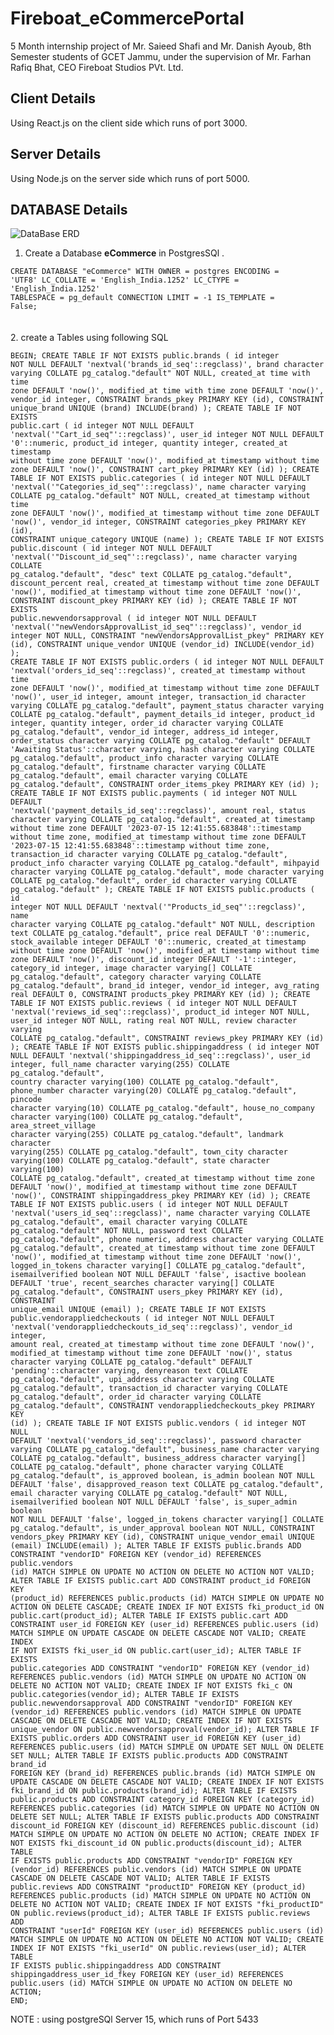 # Fireboat_eCommercePortal
5 Month internship project of Mr. Saieed Shafi and Mr. Danish Ayoub,  8th Semester students of GCET Jammu, under the supervision of Mr. Farhan Rafiq Bhat, CEO Fireboat Studios PVt. Ltd. 


## Client Details
Using React.js on the client side which runs of port 3000. 



## Server Details 
Using Node.js on the server side which runs of port 5000. 



## DATABASE Details 
![DataBase ERD](https://github.com/thesaieed/Fireboat_eCommercePortal_MultiVendor/assets/72975452/90e66611-53c2-418d-a0d8-2485aed7520b) 

1. Create a Database **eCommerce** in PostgresSQl .

<code>CREATE DATABASE "eCommerce"
    WITH
    OWNER = postgres
    ENCODING = 'UTF8'
    LC_COLLATE = 'English_India.1252'
    LC_CTYPE = 'English_India.1252'
    TABLESPACE = pg_default
    CONNECTION LIMIT = -1
    IS_TEMPLATE = False;</code>
    <br><br><br>
    </code>
2. create a Tables using following SQL 

<code>BEGIN;
CREATE TABLE IF NOT EXISTS public.brands
(
    id integer NOT NULL DEFAULT 'nextval('brands_id_seq'::regclass)',
    brand character varying COLLATE pg_catalog."default" NOT NULL,
    created_at time with time zone DEFAULT 'now()',
    modified_at time with time zone DEFAULT 'now()',
    vendor_id integer,
    CONSTRAINT brands_pkey PRIMARY KEY (id),
    CONSTRAINT unique_brand UNIQUE (brand)
        INCLUDE(brand)
);
CREATE TABLE IF NOT EXISTS public.cart
(
    id integer NOT NULL DEFAULT 'nextval('"Cart_id_seq"'::regclass)',
    user_id integer NOT NULL DEFAULT '0'::numeric,
    product_id integer,
    quantity integer,
    created_at timestamp without time zone DEFAULT 'now()',
    modified_at timestamp without time zone DEFAULT 'now()',
    CONSTRAINT cart_pkey PRIMARY KEY (id)
);
CREATE TABLE IF NOT EXISTS public.categories
(
    id integer NOT NULL DEFAULT 'nextval('"Categories_id_seq"'::regclass)',
    name character varying COLLATE pg_catalog."default" NOT NULL,
    created_at timestamp without time zone DEFAULT 'now()',
    modified_at timestamp without time zone DEFAULT 'now()',
    vendor_id integer,
    CONSTRAINT categories_pkey PRIMARY KEY (id),
    CONSTRAINT unique_category UNIQUE (name)
);
CREATE TABLE IF NOT EXISTS public.discount
(
    id integer NOT NULL DEFAULT 'nextval('"Discount_id_seq"'::regclass)',
    name character varying COLLATE pg_catalog."default",
    "desc" text COLLATE pg_catalog."default",
    discount_percent real,
    created_at timestamp without time zone DEFAULT 'now()',
    modified_at timestamp without time zone DEFAULT 'now()',
    CONSTRAINT discount_pkey PRIMARY KEY (id)
);
CREATE TABLE IF NOT EXISTS public.newvendorsapproval
(
    id integer NOT NULL DEFAULT 'nextval('"newVendorsApprovalList_id_seq"'::regclass)',
    vendor_id integer NOT NULL,
    CONSTRAINT "newVendorsApprovalList_pkey" PRIMARY KEY (id),
    CONSTRAINT unique_vendor UNIQUE (vendor_id)
        INCLUDE(vendor_id)
);
CREATE TABLE IF NOT EXISTS public.orders
(
    id integer NOT NULL DEFAULT 'nextval('orders_id_seq'::regclass)',
    created_at timestamp without time zone DEFAULT 'now()',
    modified_at timestamp without time zone DEFAULT 'now()',
    user_id integer,
    amount integer,
    transaction_id character varying COLLATE pg_catalog."default",
    payment_status character varying COLLATE pg_catalog."default",
    payment_details_id integer,
    product_id integer,
    quantity integer,
    order_id character varying COLLATE pg_catalog."default",
    vendor_id integer,
    address_id integer,
    order_status character varying COLLATE pg_catalog."default" DEFAULT 'Awaiting Status'::character varying,
    hash character varying COLLATE pg_catalog."default",
    product_info character varying COLLATE pg_catalog."default",
    firstname character varying COLLATE pg_catalog."default",
    email character varying COLLATE pg_catalog."default",
    CONSTRAINT order_items_pkey PRIMARY KEY (id)
);
CREATE TABLE IF NOT EXISTS public.payments
(
    id integer NOT NULL DEFAULT 'nextval('payment_details_id_seq'::regclass)',
    amount real,
    status character varying COLLATE pg_catalog."default",
    created_at timestamp without time zone DEFAULT '2023-07-15 12:41:55.683848'::timestamp without time zone,
    modified_at timestamp without time zone DEFAULT '2023-07-15 12:41:55.683848'::timestamp without time zone,
    transaction_id character varying COLLATE pg_catalog."default",
    product_info character varying COLLATE pg_catalog."default",
    mihpayid character varying COLLATE pg_catalog."default",
    mode character varying COLLATE pg_catalog."default",
    order_id character varying COLLATE pg_catalog."default"
);
CREATE TABLE IF NOT EXISTS public.products
(
    id integer NOT NULL DEFAULT 'nextval('"Products_id_seq"'::regclass)',
    name character varying COLLATE pg_catalog."default" NOT NULL,
    description text COLLATE pg_catalog."default",
    price real DEFAULT '0'::numeric,
    stock_available integer DEFAULT '0'::numeric,
    created_at timestamp without time zone DEFAULT 'now()',
    modified_at timestamp without time zone DEFAULT 'now()',
    discount_id integer DEFAULT '-1'::integer,
    category_id integer,
    image character varying[] COLLATE pg_catalog."default",
    category character varying COLLATE pg_catalog."default",
    brand_id integer,
    vendor_id integer,
    avg_rating real DEFAULT 0,
    CONSTRAINT products_pkey PRIMARY KEY (id)
);
CREATE TABLE IF NOT EXISTS public.reviews
(
    id integer NOT NULL DEFAULT 'nextval('reviews_id_seq'::regclass)',
    product_id integer NOT NULL,
    user_id integer NOT NULL,
    rating real NOT NULL,
    review character varying COLLATE pg_catalog."default",
    CONSTRAINT reviews_pkey PRIMARY KEY (id)
);
CREATE TABLE IF NOT EXISTS public.shippingaddress
(
    id integer NOT NULL DEFAULT 'nextval('shippingaddress_id_seq'::regclass)',
    user_id integer,
    full_name character varying(255) COLLATE pg_catalog."default",
    country character varying(100) COLLATE pg_catalog."default",
    phone_number character varying(20) COLLATE pg_catalog."default",
    pincode character varying(10) COLLATE pg_catalog."default",
    house_no_company character varying(100) COLLATE pg_catalog."default",
    area_street_village character varying(255) COLLATE pg_catalog."default",
    landmark character varying(255) COLLATE pg_catalog."default",
    town_city character varying(100) COLLATE pg_catalog."default",
    state character varying(100) COLLATE pg_catalog."default",
    created_at timestamp without time zone DEFAULT 'now()',
    modified_at timestamp without time zone DEFAULT 'now()',
    CONSTRAINT shippingaddress_pkey PRIMARY KEY (id)
);
CREATE TABLE IF NOT EXISTS public.users
(
    id integer NOT NULL DEFAULT 'nextval('users_id_seq'::regclass)',
    name character varying COLLATE pg_catalog."default",
    email character varying COLLATE pg_catalog."default" NOT NULL,
    password text COLLATE pg_catalog."default",
    phone numeric,
    address character varying COLLATE pg_catalog."default",
    created_at timestamp without time zone DEFAULT 'now()',
    modified_at timestamp without time zone DEFAULT 'now()',
    logged_in_tokens character varying[] COLLATE pg_catalog."default",
    isemailverified boolean NOT NULL DEFAULT 'false',
    isactive boolean DEFAULT 'true',
    recent_searches character varying[] COLLATE pg_catalog."default",
    CONSTRAINT users_pkey PRIMARY KEY (id),
    CONSTRAINT unique_email UNIQUE (email)
);
CREATE TABLE IF NOT EXISTS public.vendorappliedcheckouts
(
    id integer NOT NULL DEFAULT 'nextval('vendorappliedcheckouts_id_seq'::regclass)',
    vendor_id integer,
    amount real,
    created_at timestamp without time zone DEFAULT 'now()',
    modified_at timestamp without time zone DEFAULT 'now()',
    status character varying COLLATE pg_catalog."default" DEFAULT 'pending'::character varying,
    denyreason text COLLATE pg_catalog."default",
    upi_address character varying COLLATE pg_catalog."default",
    transaction_id character varying COLLATE pg_catalog."default",
    order_id character varying COLLATE pg_catalog."default",
    CONSTRAINT vendorappliedcheckouts_pkey PRIMARY KEY (id)
);
CREATE TABLE IF NOT EXISTS public.vendors
(
    id integer NOT NULL DEFAULT 'nextval('vendors_id_seq'::regclass)',
    password character varying COLLATE pg_catalog."default",
    business_name character varying COLLATE pg_catalog."default",
    business_address character varying[] COLLATE pg_catalog."default",
    phone character varying COLLATE pg_catalog."default",
    is_approved boolean,
    is_admin boolean NOT NULL DEFAULT 'false',
    disapproved_reason text COLLATE pg_catalog."default",
    email character varying COLLATE pg_catalog."default" NOT NULL,
    isemailverified boolean NOT NULL DEFAULT 'false',
    is_super_admin boolean NOT NULL DEFAULT 'false',
    logged_in_tokens character varying[] COLLATE pg_catalog."default",
    is_under_approval boolean NOT NULL,
    CONSTRAINT vendors_pkey PRIMARY KEY (id),
    CONSTRAINT unique_vendor_email UNIQUE (email)
        INCLUDE(email)
);
ALTER TABLE IF EXISTS public.brands
    ADD CONSTRAINT "vendorID" FOREIGN KEY (vendor_id)
    REFERENCES public.vendors (id) MATCH SIMPLE
    ON UPDATE NO ACTION
    ON DELETE NO ACTION
    NOT VALID;
ALTER TABLE IF EXISTS public.cart
    ADD CONSTRAINT product_id FOREIGN KEY (product_id)
    REFERENCES public.products (id) MATCH SIMPLE
    ON UPDATE NO ACTION
    ON DELETE CASCADE;
CREATE INDEX IF NOT EXISTS fki_product_id
    ON public.cart(product_id);
ALTER TABLE IF EXISTS public.cart
    ADD CONSTRAINT user_id FOREIGN KEY (user_id)
    REFERENCES public.users (id) MATCH SIMPLE
    ON UPDATE CASCADE
    ON DELETE CASCADE
    NOT VALID;
CREATE INDEX IF NOT EXISTS fki_user_id
    ON public.cart(user_id);
ALTER TABLE IF EXISTS public.categories
    ADD CONSTRAINT "vendorID" FOREIGN KEY (vendor_id)
    REFERENCES public.vendors (id) MATCH SIMPLE
    ON UPDATE NO ACTION
    ON DELETE NO ACTION
    NOT VALID;
CREATE INDEX IF NOT EXISTS fki_c
    ON public.categories(vendor_id);
ALTER TABLE IF EXISTS public.newvendorsapproval
    ADD CONSTRAINT "vendorID" FOREIGN KEY (vendor_id)
    REFERENCES public.vendors (id) MATCH SIMPLE
    ON UPDATE CASCADE
    ON DELETE CASCADE
    NOT VALID;
CREATE INDEX IF NOT EXISTS unique_vendor
    ON public.newvendorsapproval(vendor_id);
ALTER TABLE IF EXISTS public.orders
    ADD CONSTRAINT user_id FOREIGN KEY (user_id)
    REFERENCES public.users (id) MATCH SIMPLE
    ON UPDATE SET NULL
    ON DELETE SET NULL;
ALTER TABLE IF EXISTS public.products
    ADD CONSTRAINT brand_id FOREIGN KEY (brand_id)
    REFERENCES public.brands (id) MATCH SIMPLE
    ON UPDATE CASCADE
    ON DELETE CASCADE
    NOT VALID;
CREATE INDEX IF NOT EXISTS fki_brand_id
    ON public.products(brand_id);
ALTER TABLE IF EXISTS public.products
    ADD CONSTRAINT category_id FOREIGN KEY (category_id)
    REFERENCES public.categories (id) MATCH SIMPLE
    ON UPDATE NO ACTION
    ON DELETE SET NULL;
ALTER TABLE IF EXISTS public.products
    ADD CONSTRAINT discount_id FOREIGN KEY (discount_id)
    REFERENCES public.discount (id) MATCH SIMPLE
    ON UPDATE NO ACTION
    ON DELETE NO ACTION;
CREATE INDEX IF NOT EXISTS fki_discount_id
    ON public.products(discount_id);
ALTER TABLE IF EXISTS public.products
    ADD CONSTRAINT "vendorID" FOREIGN KEY (vendor_id)
    REFERENCES public.vendors (id) MATCH SIMPLE
    ON UPDATE CASCADE
    ON DELETE CASCADE
    NOT VALID;
ALTER TABLE IF EXISTS public.reviews
    ADD CONSTRAINT "productID" FOREIGN KEY (product_id)
    REFERENCES public.products (id) MATCH SIMPLE
    ON UPDATE NO ACTION
    ON DELETE NO ACTION
    NOT VALID;
CREATE INDEX IF NOT EXISTS "fki_productID"
    ON public.reviews(product_id);
ALTER TABLE IF EXISTS public.reviews
    ADD CONSTRAINT "userId" FOREIGN KEY (user_id)
    REFERENCES public.users (id) MATCH SIMPLE
    ON UPDATE NO ACTION
    ON DELETE NO ACTION
    NOT VALID;
CREATE INDEX IF NOT EXISTS "fki_userId"
    ON public.reviews(user_id);
ALTER TABLE IF EXISTS public.shippingaddress
    ADD CONSTRAINT shippingaddress_user_id_fkey FOREIGN KEY (user_id)
    REFERENCES public.users (id) MATCH SIMPLE
    ON UPDATE NO ACTION
    ON DELETE NO ACTION;
END;</code>

<p> NOTE : using postgreSQl Server 15, which runs of Port 5433 </p>

